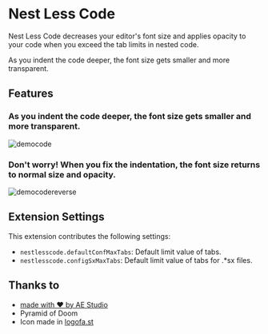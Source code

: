 # Nest Less Code

Nest Less Code decreases your editor's font size and applies opacity to your code when you exceed the tab limits in nested code.

As you indent the code deeper, the font size gets smaller and more transparent.

## Features

### As you indent the code deeper, the font size gets smaller and more transparent.

![democode](https://github.com/agencyenterprise/sds-nest-less-code-extension/assets/11878925/8c5487e0-f70f-49e6-88c6-cfd36b900b54)

### Don't worry! When you fix the indentation, the font size returns to normal size and opacity.

![democodereverse](https://github.com/agencyenterprise/sds-nest-less-code-extension/assets/11878925/13367ec5-e6bb-4cfd-90ac-2b78609a0ded)

## Extension Settings

This extension contributes the following settings:

- `nestlesscode.defaultConfMaxTabs`: Default limit value of tabs.
- `nestlesscode.configSxMaxTabs`: Default limit value of tabs for .\*sx files.

## Thanks to

- [made with ❤️ by AE Studio ](https://ae.studio)
- Pyramid of Doom
- Icon made in [logofa.st](https://logofa.st/)
